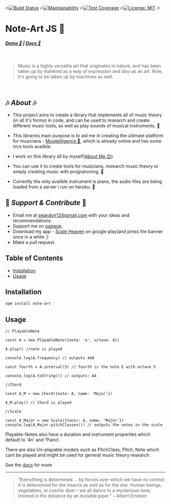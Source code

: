 :fire:[![Build Status](https://semaphoreci.com/api/v1/seanitzel/note-art/branches/master/shields_badge.svg)](https://semaphoreci.com/seanitzel/note-art)
:fire:[![Maintainability](https://api.codeclimate.com/v1/badges/0206283c6843673ea6d6/maintainability)](https://codeclimate.com/github/Seanitzel/Note-Art/maintainability)
:fire:[![Test Coverage](https://api.codeclimate.com/v1/badges/0206283c6843673ea6d6/test_coverage)](https://codeclimate.com/github/Seanitzel/Note-Art/test_coverage)
:fire:[![License: MIT](https://img.shields.io/badge/License-MIT-yellow.svg)](https://opensource.org/licenses/MIT)
:fire:
# Note-Art JS :guitar:

##### [Demo :musical_note:](https://note-art-demo.netlify.com/) | [Docs :blue_book:](https://seanitzel.github.io/Note-Art/index.html)

<br>

> Music is a highly versatile art that originates in nature, and has been taken up by mankind as a way of expression and also as an art.
> Now, it's going to be taken up by machines as well.
<br>

##  :notes: _About_ :notes:
* This project aims to create a library that implements all of music theory (in all it's forms) in code,
  and can be used to research and create different music tools, as well as play sounds of musical instruments. :trumpet:
* This libraries main purpose is to aid me in creating the ultimate platform for musicians - [Musitelligence :musical_keyboard:](https://musitelligence.com/#/), which is already online and has some nice tools availble.
* I work on this library all by myself([About Me :blush:](https://musitelligence.com/#/about-me)).

* You can use it to create tools for musicians, research music theory or simply creating music with programming.  :saxophone:
* Currently the only availble instrument is piano, the audio files are being loaded from a server i run on heroku. :panda_face:

## :pray: _Support & Contribute_ :pray:
* Email me at seandvir12@gmail.com with your ideas and recommendations.
* Support me on [patreon](https://www.patreon.com/Seanitzel).
* Download my app - [Scale Heaven](https://play.google.com/store/apps/details?id=com.scales.scaleheaven) on google play(and press the banner once in a while ;)
* Make a pull request.

## Table of Contents

- [Installation](#Installation)
- [Usage](#Usage)

## Installation

``` bash
npm install note-art
```

## Usage
```
// PlayableNote

const A = new PlayableNote({note: 'a', octave: 4})

A.play() //note is played

console.log(A.frequency) // outputs 440

const fourth = A.interval(5) // fourth is the note E with octave 5

console.log(A.toString()) // outputs: A4

//Chord

const A_M = new Chord({note: A, name: 'Major'})

A_M.play() // Chord is played

//Scale

const A_Major = new Scale({tonic: A, name: 'Major'})
console.log(A_Major.pitchClasses()) // outputs the notes in the scale
```

Playable-Notes also have a duration and instrument properties which default to '4n' and 'Piano'.

There are also Un-playable models such as PitchClass, Pitch, Note which 
cant be played and might be used for general music theory research.

See the [docs](https://seanitzel.github.io/Note-Art/index.html) for more

----------------------------------------------------------------------

> “Everything is determined … by forces over which we have no
> control. It is determined for the insects as well as for the star.
> Human beings, vegetables, or cosmic dust – we all dance to a
> mysterious tune, intoned in the distance by an invisible piper.”
> – Albert Einstein
